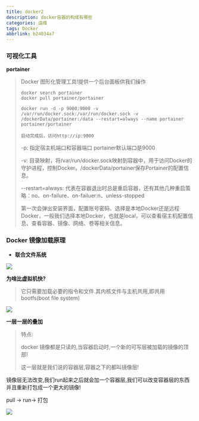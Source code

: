 ```yaml
---
title: docker2
description: docker容器的构成有哪些
categories: 运维
tags: Docker
abbrlink: b24034a7
---
```

### 可视化工具

**portainer** 

>Docker 图形化管理工具!提供一个后台面板供我们操作
>
>```shell
>docker search portainer
>docker pull portainer/portainer
>
>docker run -d -p 9000:9000 -v /var/run/docker.sock:/var/run/docker.sock -v /dockerData/portainer:/data --restart=always --name portainer portainer/portainer
>
>启动完成后，访问http://ip:9000
>```
>
>-p: 指定宿主机端口和容器端口 portainer默认端口是9000
>
>-v: 目录映射，将/var/run/docker.sock映射到容器中，用于访问Docker的守护进程，控制Docker。/dockerData/portainer保存Portainer的配置信息。
>
>--restart=always: 代表在容器退出时总是重启容器，还有其他几种重启策略：no、on-failure、on-failuer:n、unless-stopped
>
>
>
>第一次会弹出安装界面，配置账号密码、选择是本地Docker还是远程Docker，一般我们选择本地Docker，也就是local，可以查看宿主机配置信息、查看容器、镜像、网络、卷等相关信息。

### Docker 镜像加载原理

- **联合文件系统**

![](https://s1.vika.cn/space/2024/03/28/aa4fd7d08b9c4293bad19b078aae6901)

**为啥比虚拟机快?**

> 它只需要加载必要的指令和文件.其内核文件与主机共用,即共用 bootfs(boot file system)

![](https://s1.vika.cn/space/2024/03/28/468f1472efae4190a6775bffdad8d553)

 **一层一层的叠加**

> 特点:
>
> docker 镜像都是只读的,当容器启动时,一个新的可写层被加载的镜像的顶部!
>
> 这一层就是我们说的容器层,容器之下的都叫镜像层!

镜像层无法改变,我们run起来之后就会加一个容器层,我们可以改变容器层的东西并且重新打包成一个更大的镜像!

pull -> run-> 打包

![](https://s1.vika.cn/space/2024/03/28/a1bf0944493d4b278a0d1ba9e26bb93f)